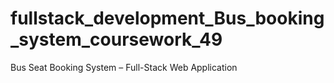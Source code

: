 # fullstack_development_Bus_booking_system_coursework_49
Bus Seat Booking System – Full-Stack Web Application
